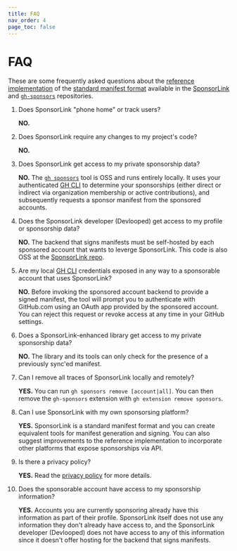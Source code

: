```yaml
---
title: FAQ
nav_order: 4
page_toc: false
---
```

# FAQ
<!-- #content -->
These are some frequently asked questions about the [reference implementation](github.md) 
of the [standard manifest format](spec.md) available in the 
[SponsorLink](https://github.com/devlooped/SponsorLink/) and 
[`gh-sponsors`](https://github.com/devlooped/gh-sponsors/) repositories.

1. Does SponsorLink "phone home" or track users?
   
   **NO.** 

2. Does SponsorLink require any changes to my project's code?

   **NO.**

3. Does SponsorLink get access to my private sponsorship data?

   **NO.** The [`gh sponsors`](https://github.com/devlooped/gh-sponsors) tool is 
   OSS and runs entirely locally. It uses your authenticated 
   [GH CLI](https://cli.github.com/) to determine your sponsorships (either 
   direct or indirect via organization membership or active contributions), 
   and subsequently requests a sponsor manifest from the sponsored accounts.

4. Does the SponsorLink developer (Devlooped) get access to my profile
   or sponsorship data?

   **NO.** The backend that signs manifests must be self-hosted by each sponsored 
   account that wants to leverge SponsorLink. This code is also OSS at the 
   [SponsorLink repo](https://github.com/devlooped/SponsorLink/).
   
5. Are my local [GH CLI](https://cli.github.com/) credentials exposed in any 
   way to a sponsorable account that uses SponsorLink?

   **NO.** Before invoking the sponsored account backend to provide a signed manifest, 
   the tool will prompt you to authenticate with GitHub.com using an OAuth app 
   provided by the sponsored account. You can reject this request or revoke access 
   at any time in your GitHub settings.

4. Does a SponsorLink-enhanced library get access to my private sponsorship data?
   
   **NO.** The library and its tools can only check for the presence of a previously
   sync'ed manifest.

5. Can I remove all traces of SponsorLink locally and remotely?
   
   **YES.** You can run `gh sponsors remove [account|all]`. You can 
   then remove the `gh-sponsors` extension with `gh extension remove sponsors`.

6. Can I use SponsorLink with my own sponsorsing platform?
   
   **YES.** SponsorLink is a standard manifest format and you can create equivalent 
   tools for manifest generation and signing. You can also suggest improvements 
   to the reference implementation to incorporate other platforms that expose 
   sponsorships via API.

7. Is there a privacy policy?
   
   **YES.** Read the [privacy policy](privacy.md) for more details.

8. Does the sponsorable account have access to my sponsorship information?

   **YES.** Accounts you are currently sponsoring already have this information as 
   part of their profile. SponsorLink itself does not use any information they 
   don't already have access to, and the SponsorLink developer (Devlooped) does 
   not have access to any of this information since it doesn't offer hosting for 
   the backend that signs manifests.